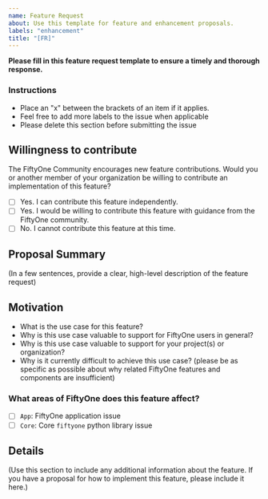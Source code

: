 ```yaml
---
name: Feature Request
about: Use this template for feature and enhancement proposals.
labels: "enhancement"
title: "[FR]"
---
```


**Please fill in this feature request template to ensure a timely and thorough
response.**

### Instructions

-   Place an "x" between the brackets of an item if it applies.
-   Feel free to add more labels to the issue when applicable
-   Please delete this section before submitting the issue

## Willingness to contribute

The FiftyOne Community encourages new feature contributions. Would you or
another member of your organization be willing to contribute an implementation
of this feature?

-   [ ] Yes. I can contribute this feature independently.
-   [ ] Yes. I would be willing to contribute this feature with guidance from
        the FiftyOne community.
-   [ ] No. I cannot contribute this feature at this time.

## Proposal Summary

(In a few sentences, provide a clear, high-level description of the feature
request)

## Motivation

-   What is the use case for this feature?
-   Why is this use case valuable to support for FiftyOne users in general?
-   Why is this use case valuable to support for your project(s) or
    organization?
-   Why is it currently difficult to achieve this use case? (please be as
    specific as possible about why related FiftyOne features and components are
    insufficient)

### What areas of FiftyOne does this feature affect?

-   [ ] `App`: FiftyOne application issue
-   [ ] `Core`: Core `fiftyone` python library issue

## Details

(Use this section to include any additional information about the feature. If
you have a proposal for how to implement this feature, please include it here.)
